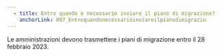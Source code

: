 ```yaml
---
  - title: Entro quando è necessario inviare il piano di migrazione?
    anchorLink: 007_Entroquandonecessarioinviareilpianodimigrazio
---
```


Le amministrazioni devono trasmettere i piani di migrazione entro il 28 febbraio 2023.
